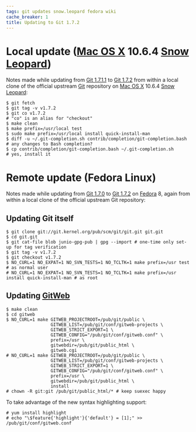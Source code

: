 ```yaml
---
tags: git updates snow.leopard fedora wiki
cache_breaker: 1
title: Updating to Git 1.7.2
---
```


# Local update ([Mac OS X](/wiki/Mac_OS_X) 10.6.4 [Snow Leopard](/wiki/Snow_Leopard))

Notes made while updating from [Git 1.7.1.1](/wiki/Git_1.7.1.1) to [Git 1.7.2](/wiki/Git_1.7.2) from within a local clone of the official upstream [Git](/wiki/Git) repository on [Mac OS X](/wiki/Mac_OS_X) 10.6.4 [Snow Leopard](/wiki/Snow_Leopard):

```shell
$ git fetch
$ git tag -v v1.7.2
$ git co v1.7.2                                                       # "co" is an alias for "checkout"
$ make clean
$ make prefix=/usr/local test
$ sudo make prefix=/usr/local install quick-install-man
$ diff -u ~/.git-completion.sh contrib/completion/git-completion.bash # any changes to Bash completion?
$ cp contrib/completion/git-completion.bash ~/.git-completion.sh      # yes, install it
```

# Remote update (Fedora Linux)

Notes made while updating from [Git 1.7.0](/wiki/Git_1.7.0) to [Git 1.7.2](/wiki/Git_1.7.2) on [Fedora](/wiki/Fedora) 8, again from within a local clone of the official upstream Git repository:

## Updating Git itself

```shell
$ git clone git://git.kernel.org/pub/scm/git/git.git git.git
$ cd git.git
$ git cat-file blob junio-gpg-pub | gpg --import # one-time only set-up for tag verification
$ git tag -v v1.7.2
$ git checkout v1.7.2
$ NO_CURL=1 NO_EXPAT=1 NO_SVN_TESTS=1 NO_TCLTK=1 make prefix=/usr test                      # as normal user
# NO_CURL=1 NO_EXPAT=1 NO_SVN_TESTS=1 NO_TCLTK=1 make prefix=/usr install quick-install-man # as root
```

## Updating [GitWeb](/wiki/GitWeb)

```shell
$ make clean
$ cd gitweb
$ NO_CURL=1 make GITWEB_PROJECTROOT=/pub/git/public \
                 GITWEB_LIST=/pub/git/conf/gitweb-projects \
                 GITWEB_STRICT_EXPORT=1 \
                 GITWEB_CONFIG="/pub/git/conf/gitweb.conf" \
                 prefix=/usr \
                 gitwebdir=/pub/git/public_html \
                 gitweb.cgi
# NO_CURL=1 make GITWEB_PROJECTROOT=/pub/git/public \
                 GITWEB_LIST=/pub/git/conf/gitweb-projects \
                 GITWEB_STRICT_EXPORT=1 \
                 GITWEB_CONFIG="/pub/git/conf/gitweb.conf" \
                 prefix=/usr \
                 gitwebdir=/pub/git/public_html \
                 install
# chown -R git:git /pub/git/public_html/* # keep suexec happy
```

To take advantage of the new syntax highlighting support:

```shell
# yum install highlight
# echo "\$feature{'highlight'}{'default'} = [1];" >> /pub/git/conf/gitweb.conf
```
